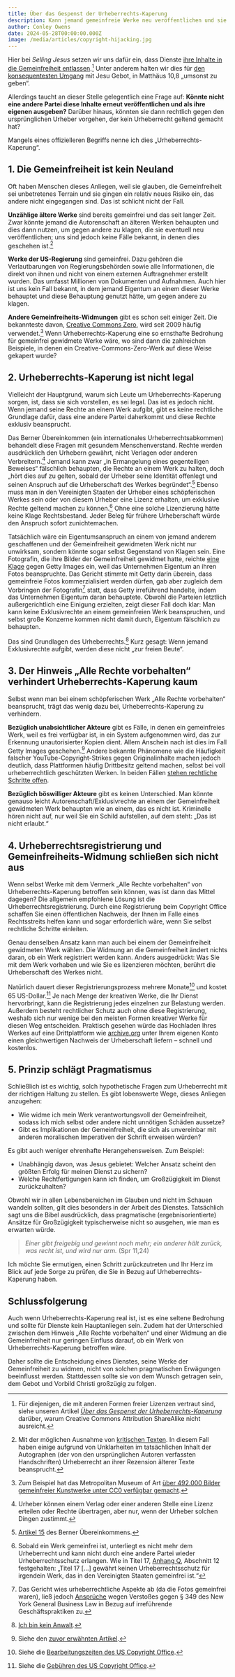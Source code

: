```yaml
---
title: Über das Gespenst der Urheberrechts-Kaperung
description: Kann jemand gemeinfreie Werke neu veröffentlichen und sie als seine eigenen ausgeben? Nein, hier ist warum.
author: Conley Owens
date: 2024-05-28T00:00:00.000Z
image: /media/articles/copyright-hijacking.jpg
---
```


<podcast-player id="5FqR5Z4mqlSPltMXhHJSsw"></podcast-player>

Hier bei _Selling Jesus_ setzen wir uns dafür ein, dass Dienste [ihre Inhalte in die Gemeinfreiheit entlassen](https://copy.church/licenses/).[^1] Unter anderem halten wir dies für [den konsequentesten Umgang](https://sellingjesus.org/articles/copyright-jesus-command-to-freely-give) mit Jesu Gebot, in Matthäus 10,8 „umsonst zu geben“.

Allerdings taucht an dieser Stelle gelegentlich eine Frage auf: **Könnte nicht eine andere Partei diese Inhalte erneut veröffentlichen und als ihre eigenen ausgeben?** Darüber hinaus, könnten sie dann rechtlich gegen den ursprünglichen Urheber vorgehen, der kein Urheberrecht geltend gemacht hat?

Mangels eines offizielleren Begriffs nenne ich dies „Urheberrechts-Kaperung“.


## 1. Die Gemeinfreiheit ist kein Neuland

Oft haben Menschen dieses Anliegen, weil sie glauben, die Gemeinfreiheit sei unbetretenes Terrain und sie gingen ein relativ neues Risiko ein, das andere nicht eingegangen sind. Das ist schlicht nicht der Fall.

**Unzählige ältere Werke** sind bereits gemeinfrei und das seit langer Zeit. Zwar könnte jemand die Autorenschaft an älteren Werken behaupten und dies dann nutzen, um gegen andere zu klagen, die sie eventuell neu veröffentlichen; uns sind jedoch keine Fälle bekannt, in denen dies geschehen ist.[^2]

**Werke der US-Regierung** sind gemeinfrei. Dazu gehören die Verlautbarungen von Regierungsbehörden sowie alle Informationen, die direkt von ihnen und nicht von einem externen Auftragnehmer erstellt wurden. Das umfasst Millionen von Dokumenten und Aufnahmen. Auch hier ist uns kein Fall bekannt, in dem jemand Eigentum an einem dieser Werke behauptet und diese Behauptung genutzt hätte, um gegen andere zu klagen.

**Andere Gemeinfreiheits-Widmungen** gibt es schon seit einiger Zeit. Die bekannteste davon, [Creative Commons Zero](https://creativecommons.org/public-domain/cc0/), wird seit 2009 häufig verwendet.[^3] Wenn Urheberrechts-Kaperung eine so ernsthafte Bedrohung für gemeinfrei gewidmete Werke wäre, wo sind dann die zahlreichen Beispiele, in denen ein Creative-Commons-Zero-Werk auf diese Weise gekapert wurde?


## 2. Urheberrechts-Kaperung ist nicht legal

Vielleicht der Hauptgrund, warum sich Leute um Urheberrechts-Kaperung sorgen, ist, dass sie sich vorstellen, es sei legal. Das ist es jedoch nicht. Wenn jemand seine Rechte an einem Werk aufgibt, gibt es keine rechtliche Grundlage dafür, dass eine andere Partei daherkommt und diese Rechte exklusiv beansprucht.

Das Berner Übereinkommen (ein internationales Urheberrechtsabkommen) behandelt diese Fragen mit gesundem Menschenverstand. Rechte werden ausdrücklich den Urhebern gewährt, nicht Verlagen oder anderen Verbreitern.[^4] Jemand kann zwar „in Ermangelung eines gegenteiligen Beweises“ fälschlich behaupten, die Rechte an einem Werk zu halten, doch „hört dies auf zu gelten, sobald der Urheber seine Identität offenlegt und seinen Anspruch auf die Urheberschaft des Werkes begründet“.[^5] Ebenso muss man in den Vereinigten Staaten der Urheber eines schöpferischen Werkes sein oder von diesem Urheber eine Lizenz erhalten, um exklusive Rechte geltend machen zu können.[^6] Ohne eine solche Lizenzierung hätte keine Klage Rechtsbestand. Jeder Beleg für frühere Urheberschaft würde den Anspruch sofort zunichtemachen.

Tatsächlich wäre ein Eigentumsanspruch an einem von jemand anderem geschaffenen und der Gemeinfreiheit gewidmeten Werk nicht nur unwirksam, sondern könnte sogar selbst Gegenstand von Klagen sein. Eine Fotografin, die ihre Bilder der Gemeinfreiheit gewidmet hatte, reichte [eine Klage](https://graphicartistsguild.org/1-billion-lawsuit-against-getty-images-raises-questions-about-public-domain-dedication/) gegen Getty Images ein, weil das Unternehmen Eigentum an ihren Fotos beanspruchte. Das Gericht stimmte mit Getty darin überein, dass gemeinfreie Fotos kommerzialisiert werden dürfen, gab aber zugleich dem Vorbringen der Fotografin[^7] statt, dass Getty irreführend handelte, indem das Unternehmen Eigentum daran behauptete. Obwohl die Parteien letztlich außergerichtlich eine Einigung erzielten, zeigt dieser Fall doch klar: Man kann keine Exklusivrechte an einem gemeinfreien Werk beanspruchen, und selbst große Konzerne kommen nicht damit durch, Eigentum fälschlich zu behaupten.

Das sind Grundlagen des Urheberrechts.[^8] Kurz gesagt: Wenn jemand Exklusivrechte aufgibt, werden diese nicht „zur freien Beute“.


## 3. Der Hinweis „Alle Rechte vorbehalten“ verhindert Urheberrechts-Kaperung kaum

Selbst wenn man bei einem schöpferischen Werk „Alle Rechte vorbehalten“ beansprucht, trägt das wenig dazu bei, Urheberrechts-Kaperung zu verhindern.

**Bezüglich unabsichtlicher Akteure** gibt es Fälle, in denen ein gemeinfreies Werk, weil es frei verfügbar ist, in ein System aufgenommen wird, das zur Erkennung unautorisierter Kopien dient. Allem Anschein nach ist dies im Fall Getty Images geschehen.[^9] Andere bekannte Phänomene wie die Häufigkeit falscher YouTube-Copyright-Strikes gegen Originalinhalte machen jedoch deutlich, dass Plattformen häufig Drittbesitz geltend machen, selbst bei voll urheberrechtlich geschützten Werken. In beiden Fällen [stehen rechtliche Schritte offen](https://bytescare.com/blog/false-copyright-claims-penalty-youtube).

**Bezüglich böswilliger Akteure** gibt es keinen Unterschied. Man könnte genauso leicht Autorenschaft/Exklusivrechte an einem der Gemeinfreiheit gewidmeten Werk behaupten wie an einem, das es nicht ist. Kriminelle hören nicht auf, nur weil Sie ein Schild aufstellen, auf dem steht: „Das ist nicht erlaubt.“


## 4. Urheberrechtsregistrierung und Gemeinfreiheits-Widmung schließen sich nicht aus

Wenn selbst Werke mit dem Vermerk „Alle Rechte vorbehalten“ von Urheberrechts-Kaperung betroffen sein können, was ist dann das Mittel dagegen? Die allgemein empfohlene Lösung ist die Urheberrechtsregistrierung. Durch eine Registrierung beim Copyright Office schaffen Sie einen öffentlichen Nachweis, der Ihnen im Falle eines Rechtsstreits helfen kann und sogar erforderlich wäre, wenn Sie selbst rechtliche Schritte einleiten.

Genau denselben Ansatz kann man auch bei einem der Gemeinfreiheit gewidmeten Werk wählen. Die Widmung an die Gemeinfreiheit ändert nichts daran, ob ein Werk registriert werden kann. Anders ausgedrückt: Was Sie mit dem Werk vorhaben und wie Sie es lizenzieren möchten, berührt die Urheberschaft des Werkes nicht.

Natürlich dauert dieser Registrierungsprozess mehrere Monate[^10] und kostet 65 US-Dollar.[^11] Je nach Menge der kreativen Werke, die Ihr Dienst hervorbringt, kann die Registrierung jedes einzelnen zur Belastung werden. Außerdem besteht rechtlicher Schutz auch ohne diese Registrierung, weshalb sich nur wenige bei den meisten Formen kreativer Werke für diesen Weg entscheiden. Praktisch gesehen würde das Hochladen Ihres Werkes auf eine Drittplattform wie [archive.org](https://archive.org) unter Ihrem eigenen Konto einen gleichwertigen Nachweis der Urheberschaft liefern – schnell und kostenlos.


## 5. Prinzip schlägt Pragmatismus

Schließlich ist es wichtig, solch hypothetische Fragen zum Urheberrecht mit der richtigen Haltung zu stellen. Es gibt lobenswerte Wege, dieses Anliegen anzugehen:



* Wie widme ich mein Werk verantwortungsvoll der Gemeinfreiheit, sodass ich mich selbst oder andere nicht unnötigen Schäden aussetze?
* Gibt es Implikationen der Gemeinfreiheit, die sich als unvereinbar mit anderen moralischen Imperativen der Schrift erweisen würden?

Es gibt auch weniger ehrenhafte Herangehensweisen. Zum Beispiel:



* Unabhängig davon, was Jesus gebietet: Welcher Ansatz scheint den größten Erfolg für meinen Dienst zu sichern?
* Welche Rechtfertigungen kann ich finden, um Großzügigkeit im Dienst zurückzuhalten?

Obwohl wir in allen Lebensbereichen im Glauben und nicht im Schauen wandeln sollten, gilt dies besonders in der Arbeit des Dienstes. Tatsächlich sagt uns die Bibel ausdrücklich, dass pragmatische (ergebnisorientierte) Ansätze für Großzügigkeit typischerweise nicht so ausgehen, wie man es erwarten würde.


> _Einer gibt freigebig und gewinnt noch mehr; ein anderer hält zurück, was recht ist, und wird nur arm._ (Spr 11,24)

Ich möchte Sie ermutigen, einen Schritt zurückzutreten und Ihr Herz im Blick auf jede Sorge zu prüfen, die Sie in Bezug auf Urheberrechts-Kaperung haben.


## Schlussfolgerung

Auch wenn Urheberrechts-Kaperung real ist, ist es eine seltene Bedrohung und sollte für Dienste kein Hauptanliegen sein. Zudem hat der Unterschied zwischen dem Hinweis „Alle Rechte vorbehalten“ und einer Widmung an die Gemeinfreiheit nur geringen Einfluss darauf, ob ein Werk von Urheberrechts-Kaperung betroffen wäre.

Daher sollte die Entscheidung eines Dienstes, seine Werke der Gemeinfreiheit zu widmen, nicht von solchen pragmatischen Erwägungen beeinflusst werden. Stattdessen sollte sie von dem Wunsch getragen sein, dem Gebot und Vorbild Christi großzügig zu folgen.


[^1]: Für diejenigen, die mit anderen Formen freier Lizenzen vertraut sind, siehe unseren Artikel [_Über das Gespenst der Urheberrechts-Kaperung_](https://sellingjesus.org/articles/sharealike) darüber, warum Creative Commons Attribution ShareAlike nicht ausreicht.

[^2]: Mit der möglichen Ausnahme von [kritischen Texten](https://sellingjesus.org/articles/copyright-and-the-bible#_1-ancient-biblical-texts). In diesem Fall haben einige aufgrund von Unklarheiten im tatsächlichen Inhalt der Autographen (der von den ursprünglichen Autoren verfassten Handschriften) Urheberrecht an ihrer Rezension älterer Texte beansprucht.

[^3]: Zum Beispiel hat das Metropolitan Museum of Art [über 492.000 Bilder gemeinfreier Kunstwerke unter CC0 verfügbar gemacht](https://www.metmuseum.org/about-the-met/policies-and-documents/open-access).

[^4]: Urheber können einem Verlag oder einer anderen Stelle eine Lizenz erteilen oder Rechte übertragen, aber nur, wenn der Urheber solchen Dingen zustimmt.

[^5]: [Artikel 15](https://www.wipo.int/wipolex/en/text/283698#P192_37445) des Berner Übereinkommens.

[^6]: Sobald ein Werk gemeinfrei ist, unterliegt es nicht mehr dem Urheberrecht und kann nicht durch eine andere Partei wieder Urheberrechtsschutz erlangen. Wie in Titel 17, [Anhang Q](https://www.copyright.gov/title17/92appq.html), Abschnitt 12 festgehalten: „Titel 17 […] gewährt keinen Urheberrechtsschutz für irgendein Werk, das in den Vereinigten Staaten gemeinfrei ist.“

[^7]: Das Gericht wies urheberrechtliche Aspekte ab (da die Fotos gemeinfrei waren), ließ jedoch [Ansprüche](https://www.courtlistener.com/docket/4357500/68/highsmith-v-getty-images-us-inc/) wegen Verstoßes gegen § 349 des New York General Business Law in Bezug auf irreführende Geschäftspraktiken zu.

[^8]: [Ich bin kein Anwalt](/ianal).

[^9]: Siehe den [zuvor erwähnten Artikel](https://graphicartistsguild.org/1-billion-lawsuit-against-getty-images-raises-questions-about-public-domain-dedication/).

[^10]: Siehe die [Bearbeitungszeiten des US Copyright Office](https://www.copyright.gov/registration/docs/processing-times-faqs.pdf).

[^11]: Siehe die [Gebühren des US Copyright Office](https://www.copyright.gov/about/fees.html).
